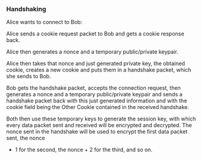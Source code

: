 ### Handshaking

Alice wants to connect to Bob:

Alice sends a cookie request packet to Bob and gets a cookie response back.

Alice then generates a nonce and a temporary public/private keypair.

Alice then takes that nonce and just generated private key, the obtained 
cookie, creates a new cookie and puts them in a handshake packet, which she 
sends to Bob.

Bob gets the handshake packet, accepts the connection request, then generates a 
nonce and a temporary public/private keypair and sends a handshake packet back 
with this just generated information and with the cookie field being the Other 
Cookie contained in the received handshake.

Both then use these temporary keys to generate the session key, with which every 
data packet sent and received will be encrypted and decrypted. The nonce sent 
in the handshake will be used to encrypt the first data packet sent, the nonce 
+ 1 for the second, the nonce + 2 for the third, and so on.
